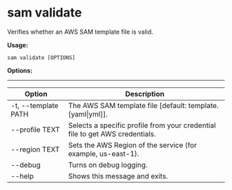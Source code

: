 # sam validate<a name="sam-cli-command-reference-sam-validate"></a>

Verifies whether an AWS SAM template file is valid\.

**Usage:**

```
sam validate [OPTIONS]
```

**Options:**


****  

| Option | Description | 
| --- | --- | 
| \-t, \-\-template PATH | The AWS SAM template file \[default: template\.\[yaml\|yml\]\]\. | 
| \-\-profile TEXT | Selects a specific profile from your credential file to get AWS credentials\. | 
|  \-\-region TEXT | Sets the AWS Region of the service \(for example, us\-east\-1\)\. | 
| \-\-debug | Turns on debug logging\. | 
| \-\-help | Shows this message and exits\. | 